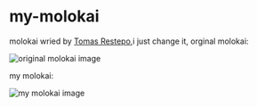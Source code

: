 # my-molokai

molokai wried by [Tomas Restepo](https://github.com/tomasr/molokai),i just change it,
orginal molokai:

![original molokai image](http://uupload.ir/files/0yei_screenshot_from_2017-03-17_10-35-41.png)

my molokai:

![my molokai image](http://uupload.ir/files/vgt_screenshot_from_2017-03-17_11-30-52.png)
